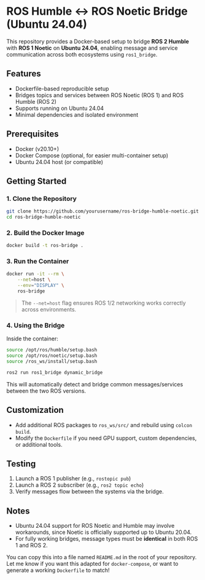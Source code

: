 # ROS Humble ↔ ROS Noetic Bridge (Ubuntu 24.04)

This repository provides a Docker-based setup to bridge **ROS 2 Humble** with **ROS 1 Noetic** on **Ubuntu 24.04**, enabling message and service communication across both ecosystems using `ros1_bridge`.

## Features

- Dockerfile-based reproducible setup
- Bridges topics and services between ROS Noetic (ROS 1) and ROS Humble (ROS 2)
- Supports running on Ubuntu 24.04
- Minimal dependencies and isolated environment

## Prerequisites

- Docker (v20.10+)
- Docker Compose (optional, for easier multi-container setup)
- Ubuntu 24.04 host (or compatible)

## Getting Started

### 1. Clone the Repository

```bash
git clone https://github.com/yourusername/ros-bridge-humble-noetic.git
cd ros-bridge-humble-noetic
````

### 2. Build the Docker Image

```bash
docker build -t ros-bridge .
```

### 3. Run the Container

```bash
docker run -it --rm \
    --net=host \
    --env="DISPLAY" \
    ros-bridge
```

> The `--net=host` flag ensures ROS 1/2 networking works correctly across environments.

### 4. Using the Bridge

Inside the container:

```bash
source /opt/ros/humble/setup.bash
source /opt/ros/noetic/setup.bash
source /ros_ws/install/setup.bash

ros2 run ros1_bridge dynamic_bridge
```

This will automatically detect and bridge common messages/services between the two ROS versions.

## Customization

* Add additional ROS packages to `ros_ws/src/` and rebuild using `colcon build`.
* Modify the `Dockerfile` if you need GPU support, custom dependencies, or additional tools.

## Testing

1. Launch a ROS 1 publisher (e.g., `rostopic pub`)
2. Launch a ROS 2 subscriber (e.g., `ros2 topic echo`)
3. Verify messages flow between the systems via the bridge.

## Notes

* Ubuntu 24.04 support for ROS Noetic and Humble may involve workarounds, since Noetic is officially supported up to Ubuntu 20.04.
* For fully working bridges, message types must be **identical** in both ROS 1 and ROS 2.


You can copy this into a file named `README.md` in the root of your repository. Let me know if you want this adapted for `docker-compose`, or want to generate a working `Dockerfile` to match!
```
